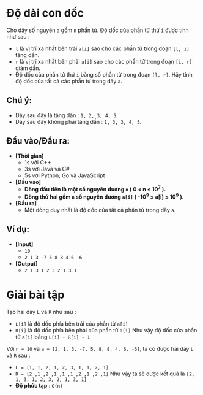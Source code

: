 # Độ dài con dốc
   Cho dãy số nguyên `a` gồm `n` phần tử. Độ dốc của phần tử thứ `i` được tính như sau :
   - `l` là vị trí xa nhất bên trái `a[i]` sao cho các phần tử trong đoạn `[l, i]` tăng dần.
   - `r` là vị trí xa nhất bên phải `a[i]` sao cho các phần tử trong đoạn `[i, r]` giảm dần.
   - Độ dốc của phần tử thứ `i` bằng số phần tử trong đoạn `[l, r]`.
   Hãy tính độ dốc của tất cả các phần tử trong dãy `a`.

## Chú ý:
   - Dãy sau đây là tăng dần : `1, 2, 3, 4, 5`.
   - Dãy sau đây không phải tăng dần : `1, 3, 3, 4, 5`.

## Đầu vào/Đầu ra:
- **[Thời gian]**
   - 1s với C++ 
   - 3s với Java và C#
   - 5s với Python, Go và JavaScript
- **[Đầu vào]**
    - **Dòng đầu tiên là một số nguyên dương `n` ( 0 < n ≤ 10<sup>7</sup> ).**
    - **Dòng thứ hai gồm `n` số nguyên dương `a[i]` ( -10<sup>9</sup> ≤ a[i] ≤ 10<sup>9</sup> ).**
- **[Đầu ra]** 
    - Một dòng duy nhất là độ dốc của tất cả phần tử trong dãy `a`.

## Ví dụ:
- **[Input]**
   - `10`
   - `2 1 3 -7 5 8 8 4 6 -6`
- **[Output]**
   - `2 1 3 1 2 3 2 1 3 1`

# Giải bài tập
   Tạo hai dãy `L` và `R` như sau :
   - `L[i]` là độ dốc phía bên trái của phần tử `a[i]`
   - `R[i]` là độ dốc phía bên phải của phần tử `a[i]`
   Như vậy độ dốc của phần tử `a[i]` bằng `L[i] + R[i] - 1`
   
   Với `n = 10` và `a = [2, 1, 3, -7, 5, 8, 8, 4, 6, -6]`, ta có được hai dãy `L` và `R` sau :
   - `L = [1, 1, 2, 1, 2, 3, 1, 1, 2, 1]`
   - `R = [2 ,1 ,2 ,1 ,1 ,1 ,2 ,1 ,2 ,1]`
   Như vậy ta sẽ được kết quả là `[2, 1, 3, 1, 2, 3, 2, 1, 3, 1]`
   - **Độ phức tạp** : `O(n)`
   
   
